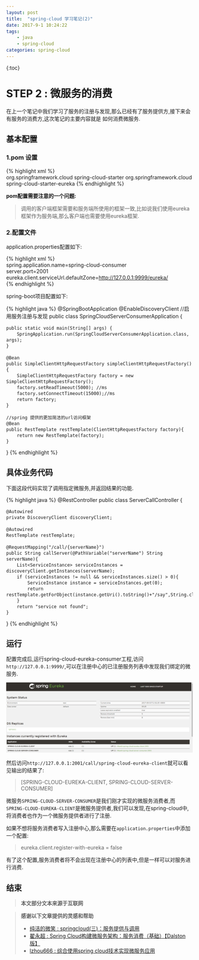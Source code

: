 ```yaml
---
layout: post
title:  "spring-cloud 学习笔记(2)"
date: 2017-9-1 10:24:22
tags: 
    - java
    - spring-cloud
categories: spring-cloud
---
```


{:toc}

# STEP 2 : 微服务的消费

在上一个笔记中我们学习了服务的注册与发现,那么已经有了服务提供方,接下来会有服务的消费方,这次笔记的主要内容就是 如何消费微服务.

## 基本配置

### 1.pom 设置
{% highlight xml %}  
<dependencies>
	<dependency>
		<groupId>org.springframework.cloud</groupId>
		<artifactId>spring-cloud-starter</artifactId>
	</dependency>
	<dependency>
		<groupId>org.springframework.cloud</groupId>
		<artifactId>spring-cloud-starter-eureka</artifactId>
	</dependency>
</dependencies>
{% endhighlight %}

**pom配置需要注意的一个问题:**

>调用的客户端框架需要和服务端所使用的框架一致,比如说我们使用eureka框架作为服务端,那么客户端也需要使用eureka框架.

<!--more-->

### 2.配置文件 

application.properties配置如下:

{% highlight xml %}  
spring.application.name=spring-cloud-consumer  
server.port=2001  
eureka.client.serviceUrl.defaultZone=http://127.0.0.1:9999/eureka/  
{% endhighlight %}

spring-boot项目配置如下:

{% highlight java %}
@SpringBootApplication
@EnableDiscoveryClient			//启用服务注册与发现
public class SpringCloudServerConsumerApplication {

	public static void main(String[] args) {
		SpringApplication.run(SpringCloudServerConsumerApplication.class, args);
	}

    @Bean
    public SimpleClientHttpRequestFactory simpleClientHttpRequestFactory(){
        SimpleClientHttpRequestFactory factory = new SimpleClientHttpRequestFactory();
        factory.setReadTimeout(5000); //ms
        factory.setConnectTimeout(15000);//ms
        return factory;
    }

	//spring 提供的更加简洁的url访问框架
    @Bean
    public RestTemplate restTemplate(ClientHttpRequestFactory factory){
        return new RestTemplate(factory);
    }
}
{% endhighlight %}

## 具体业务代码  

下面这段代码实现了调用指定微服务,并返回结果的功能.

{% highlight java %}
@RestController
public class ServerCallController {

    @Autowired
    private DiscoveryClient discoveryClient;

    @Autowired
    RestTemplate restTemplate;
	
    @RequestMapping("/call/{serverName}")
    public String callServer(@PathVariable("serverName") String serverName){
        List<ServiceInstance> serviceInstances = discoveryClient.getInstances(serverName);
        if (serviceInstances != null && serviceInstances.size() > 0){
            ServiceInstance instance = serviceInstances.get(0);
            return restTemplate.getForObject(instance.getUri().toString()+"/say",String.class);
        }
        return "service not found";
    }
}
{% endhighlight %}

## 运行

配置完成后,运行spring-cloud-eureka-consumer工程,访问 `http://127.0.0.1:9999/`,可以在注册中心的已注册服务列表中发现我们绑定的微服务.

![](/assets/images/post-images/2017-9-1-spring-cloud-study-3/1.png)

然后访问`http://127.0.0.1:2001/call/spring-cloud-eureka-client`就可以看见输出的结果了:

>[SPRING-CLOUD-EUREKA-CLIENT, SPRING-CLOUD-SERVER-CONSUMER]

微服务`SPRING-CLOUD-SERVER-CONSUMER`是我们刚才实现的微服务消费者,而`SPRING-CLOUD-EUREKA-CLIENT`是微服务提供者,我们可以发现,在spring-cloud中,将消费者也作为一个微服务提供者进行了注册.

如果不想将服务消费者写入注册中心,那么需要在`application.properties`中添加一个配置:

>eureka.client.register-with-eureka = false

有了这个配置,服务消费者将不会出现在注册中心的列表中,但是一样可以对服务进行消费.

## 结束

>**本文部分文本来源于互联网**

>**感谢以下文章提供的灵感和帮助**  
> - [纯洁的微笑 : springcloud(三)：服务提供与调用](http://www.ityouknow.com/springcloud/2017/05/12/eureka-provider-constomer.html)  
> - [翟永超 : Spring Cloud构建微服务架构：服务消费（基础）【Dalston版】](http://blog.didispace.com/spring-cloud-starter-dalston-2-1/)  
> - [lzhou666 : 综合使用spring cloud技术实现微服务应用](http://www.cnblogs.com/skyblog/p/5133796.html)